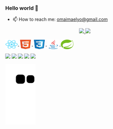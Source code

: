 ### Hello world 👋

- 📫 How to reach me: omaimaelyo@gmail.com

<div align="center">
  <a href="https://github.com/OmaimaEl-youssefy">
  <img height="180em" src="https://github-readme-stats.vercel.app/api?username=OmaimaEl-youssefy&show_icons=true&theme=dracula&include_all_commits=true&count_private=true"/>
  <img height="180em" src="https://github-readme-stats.vercel.app/api/top-langs/?username=OmaimaEl-youssefy&layout=compact&langs_count=7&theme=dracula"/>
</div>
  <div style="display: inline_block"><br>
  <img align="center" alt="Rafa-React" height="30" width="40" src="https://raw.githubusercontent.com/devicons/devicon/master/icons/react/react-original.svg">
  <img align="center" alt="Rafa-HTML" height="30" width="40" src="https://raw.githubusercontent.com/devicons/devicon/master/icons/html5/html5-original.svg">
  <img align="center" alt="Rafa-CSS" height="30" width="40" src="https://raw.githubusercontent.com/devicons/devicon/master/icons/css3/css3-original.svg">
  <img align="center" alt="Rafa-Java" height="30" width="40" src="https://raw.githubusercontent.com/devicons/devicon/master/icons/java/java-original.svg">
  <img align="center" alt="Rafa-Spring" height="30" width="40" src="https://raw.githubusercontent.com/devicons/devicon/master/icons/spring/spring-original.svg">
</div>
<div> 

  <a href="https://leetcode.com/ominav/" target="_blank"><img src="https://img.shields.io/badge/-Leetcode-%23E4405F?style=for-the-badge&logo=leetcode&logoColor=white" target="_blank"></a>
 	<a href="https://www.hackerrank.com/omaimaelyo" target="_blank"><img src="https://img.shields.io/badge/Hackerrank-9146FF?style=for-the-badge&logo=hackerrank&logoColor=white" target="_blank"></a>
 <a href="https://twitter.com/OmaimaElyou" target="_blank"><img src="https://img.shields.io/badge/Twitter-7289DA?style=for-the-badge&logo=twitter&logoColor=white" target="_blank"></a> 
  <a href = "mailto:contatorafaballerini@gmail.com"><img src="https://img.shields.io/badge/-Gmail-%23333?style=for-the-badge&logo=gmail&logoColor=white" target="_blank"></a>
  <a href="https://www.linkedin.com/in/el-youssefy-omaima/" target="_blank"><img src="https://img.shields.io/badge/-LinkedIn-%230077B5?style=for-the-badge&logo=linkedin&logoColor=white" target="_blank"></a> 
 
  ![Snake animation](https://github.com/rafaballerini/rafaballerini/blob/output/github-contribution-grid-snake.svg)
 
</div>
